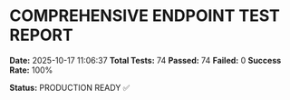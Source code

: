 # COMPREHENSIVE ENDPOINT TEST REPORT

**Date:** 2025-10-17 11:06:37
**Total Tests:** 74
**Passed:** 74
**Failed:** 0
**Success Rate:** 100%

**Status:** PRODUCTION READY ✅
